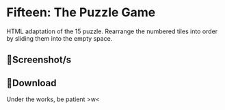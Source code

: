 # Fifteen: The Puzzle Game
HTML adaptation of the 15 puzzle. Rearrange the numbered tiles into order by sliding them into the empty space.

## 📸**Screenshot/s**

## 💾**Download**
Under the works, be patient >w<
